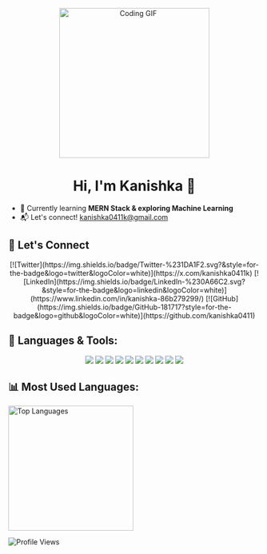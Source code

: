 <p align="center">
  <img src="https://media.giphy.com/media/3o7TKSjRrfIPjeiVyM/giphy.gif" alt="Coding GIF" width="300" />
</p>
<h1 align="center">Hi, I'm Kanishka 👋</h1>                                                     


- 🌱 Currently learning **MERN Stack & exploring Machine Learning**
- 📬 Let's connect! kanishka0411k@gmail.com


## 🔗 Let's Connect
<p align="center">
  [![Twitter](https://img.shields.io/badge/Twitter-%231DA1F2.svg?&style=for-the-badge&logo=twitter&logoColor=white)](https://x.com/kanishka0411k)
  [![LinkedIn](https://img.shields.io/badge/LinkedIn-%230A66C2.svg?&style=for-the-badge&logo=linkedin&logoColor=white)](https://www.linkedin.com/in/kanishka-86b279299/)
  [![GitHub](https://img.shields.io/badge/GitHub-181717?style=for-the-badge&logo=github&logoColor=white)](https://github.com/kanishka0411)
</p>  

## 🚀 Languages & Tools:
<p align="center">
  <img src="https://img.shields.io/badge/C%2B%2B-00599C?style=for-the-badge&logo=c%2B%2B&logoColor=white" />
  <img src="https://img.shields.io/badge/JavaScript-F7DF1E?style=for-the-badge&logo=javascript&logoColor=black" />
  <img src="https://img.shields.io/badge/React-20232A?style=for-the-badge&logo=react&logoColor=61DAFB" />
  <img src="https://img.shields.io/badge/HTML5-E34F26?style=for-the-badge&logo=html5&logoColor=white" />
  <img src="https://img.shields.io/badge/CSS3-1572B6?style=for-the-badge&logo=css&logoColor=white" />
  <img src="https://img.shields.io/badge/TypeScript-007ACC?style=for-the-badge&logo=typescript&logoColor=white" />
  <img src="https://img.shields.io/badge/Bootstrap-563D7C?style=for-the-badge&logo=bootstrap&logoColor=white" />
  <img src="https://img.shields.io/badge/Node.js-43853D?style=for-the-badge&logo=node.js&logoColor=white" />
  <img src="https://img.shields.io/badge/Express.js-000000?style=for-the-badge&logo=express&logoColor=white" />
  <img src="https://img.shields.io/badge/MongoDB-4EA94B?style=for-the-badge&logo=mongodb&logoColor=white" />
</p>

## 📊 Most Used Languages:
<img src="https://github-readme-stats.vercel.app/api/top-langs/?username=kanishka0411&layout=pie&theme=radical" style="width: 250px; height: 250px;" alt="Top Languages" />


![Profile Views](https://komarev.com/ghpvc/?username=your-actual-github-username&color=blue)




